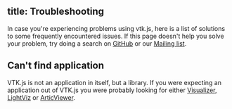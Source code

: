 title: Troubleshooting
---
In case you're experiencing problems using vtk.js, here is a list of solutions to some frequently encountered issues. If this page doesn't help you solve your problem, try doing a search on [GitHub](https://github.com/kitware/vtk-js/issues) or our [Mailing list](http://www.paraview.org/mailman/listinfo/vtk).

## Can't find application

VTK.js is not an application in itself, but a library.
If you were expecting an application out of VTK.js you were probably looking for either [Visualizer](https://github.com/kitware/visualizer), [LightViz](https://github.com/kitware/light-viz) or [ArticViewer](https://github.com/kitware/arctic-viewer).
